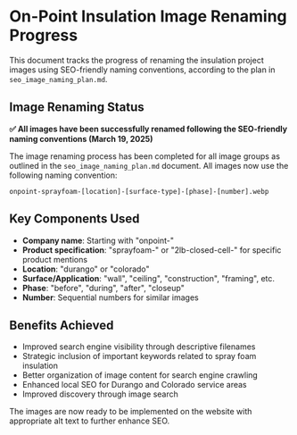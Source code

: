 # On-Point Insulation Image Renaming Progress

This document tracks the progress of renaming the insulation project images using SEO-friendly naming conventions, according to the plan in `seo_image_naming_plan.md`.

## Image Renaming Status

**✅ All images have been successfully renamed following the SEO-friendly naming conventions (March 19, 2025)**

The image renaming process has been completed for all image groups as outlined in the `seo_image_naming_plan.md` document. All images now use the following naming convention:

```
onpoint-sprayfoam-[location]-[surface-type]-[phase]-[number].webp
```

## Key Components Used
- **Company name**: Starting with "onpoint-"
- **Product specification**: "sprayfoam-" or "2lb-closed-cell-" for specific product mentions
- **Location**: "durango" or "colorado" 
- **Surface/Application**: "wall", "ceiling", "construction", "framing", etc.
- **Phase**: "before", "during", "after", "closeup"
- **Number**: Sequential numbers for similar images

## Benefits Achieved
- Improved search engine visibility through descriptive filenames
- Strategic inclusion of important keywords related to spray foam insulation
- Better organization of image content for search engine crawling
- Enhanced local SEO for Durango and Colorado service areas
- Improved discovery through image search

The images are now ready to be implemented on the website with appropriate alt text to further enhance SEO.
